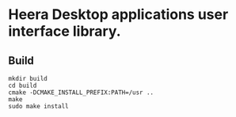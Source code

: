 # Heera Desktop applications user interface library.


## Build

```
mkdir build
cd build
cmake -DCMAKE_INSTALL_PREFIX:PATH=/usr ..
make
sudo make install
```
